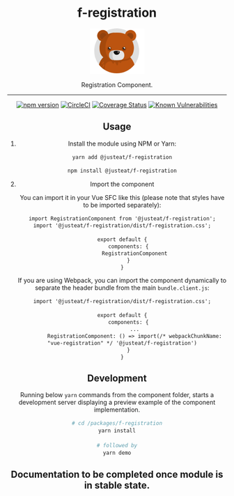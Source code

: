 <div align="center">
<h1>f-registration</h1>

<img width="125" alt="Fozzie Bear" src="../../bear.png" />

<p>Registration Component.</p>


---

[![npm version](https://badge.fury.io/js/%40justeat%2Ff-registration.svg)](https://badge.fury.io/js/%40justeat%2Ff-registration)
[![CircleCI](https://circleci.com/gh/justeat/fozzie-components.svg?style=svg)](https://circleci.com/gh/justeat/workflows/fozzie-components)
[![Coverage Status](https://coveralls.io/repos/github/justeat/f-registration/badge.svg)](https://coveralls.io/github/justeat/f-registration)
[![Known Vulnerabilities](https://snyk.io/test/github/justeat/f-registration/badge.svg?targetFile=package.json)](https://snyk.io/test/github/justeat/f-registration?targetFile=package.json)


## Usage

1.  Install the module using NPM or Yarn:

    ```bash
    yarn add @justeat/f-registration
    ```

    ```bash
    npm install @justeat/f-registration
    ```

2.  Import the component

    You can import it in your Vue SFC like this (please note that styles have to be imported separately):

    ```
    import RegistrationComponent from '@justeat/f-registration';
    import '@justeat/f-registration/dist/f-registration.css';

    export default {
        components: {
            RegistrationComponent
        }
    }
    ```

    If you are using Webpack, you can import the component dynamically to separate the header bundle from the main `bundle.client.js`:

    ```
    import '@justeat/f-registration/dist/f-registration.css';

    export default {
        components: {
            ...
            RegistrationComponent: () => import(/* webpackChunkName: "vue-registration" */ '@justeat/f-registration')
        }
    }

    ```

## Development

Running below `yarn` commands from the component folder, starts a development
server displaying a preview example of the component implementation.

```bash
# cd /packages/f-registration
yarn install

# followed by
yarn demo
```

## Documentation to be completed once module is in stable state.
